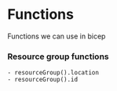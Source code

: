 # Functions
Functions we can use in bicep 

### Resource group functions
```
- resourceGroup().location
- resourceGroup().id
```